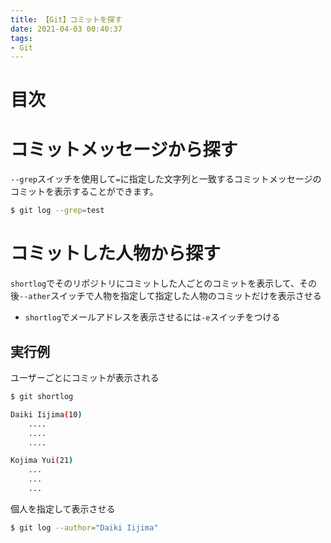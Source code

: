 ```yaml
---
title: 【Git】コミットを探す
date: 2021-04-03 00:40:37
tags:
- Git
---
```

# 目次
<!-- toc -->
<!-- more -->

# コミットメッセージから探す
`--grep`スイッチを使用して`=`に指定した文字列と一致するコミットメッセージのコミットを表示することができます。

```bash
$ git log --grep=test
```

# コミットした人物から探す
`shortlog`でそのリポジトリにコミットした人ごとのコミットを表示して、その後`--ather`スイッチで人物を指定して指定した人物のコミットだけを表示させる

- `shortlog`でメールアドレスを表示させるには`-e`スイッチをつける

## 実行例
ユーザーごとにコミットが表示される
```bash
$ git shortlog

Daiki Iijima(10)
	....
	....
	....

Kojima Yui(21)
	...
	...
	...
```

個人を指定して表示させる
```bash
$ git log --author="Daiki Iijima"
```
